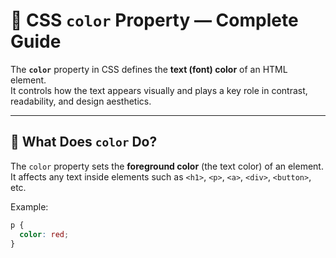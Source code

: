 # 🎨 CSS `color` Property — Complete Guide

The **`color`** property in CSS defines the **text (font) color** of an HTML element.  
It controls how the text appears visually and plays a key role in contrast, readability, and design aesthetics.

---

## 🧠 What Does `color` Do?

The `color` property sets the **foreground color** (the text color) of an element.  
It affects any text inside elements such as `<h1>`, `<p>`, `<a>`, `<div>`, `<button>`, etc.

Example:
```css
p {
  color: red;
}
